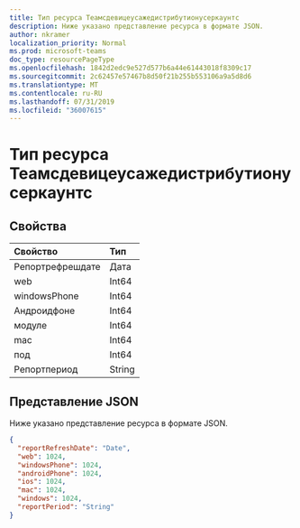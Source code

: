```yaml
---
title: Тип ресурса Теамсдевицеусажедистрибутионусеркаунтс
description: Ниже указано представление ресурса в формате JSON.
author: nkramer
localization_priority: Normal
ms.prod: microsoft-teams
doc_type: resourcePageType
ms.openlocfilehash: 1842d2edc9e527d577b6a44e61443018f8309c17
ms.sourcegitcommit: 2c62457e57467b8d50f21b255b553106a9a5d8d6
ms.translationtype: MT
ms.contentlocale: ru-RU
ms.lasthandoff: 07/31/2019
ms.locfileid: "36007615"
---
```

# <a name="teamsdeviceusagedistributionusercounts-resource-type"></a>Тип ресурса Теамсдевицеусажедистрибутионусеркаунтс

## <a name="properties"></a>Свойства

| Свойство          | Тип   |
| :---------------- | :----- |
| Репортрефрешдате | Дата   |
| web               | Int64  |
| windowsPhone      | Int64  |
| Андроидфоне      | Int64  |
| модуле               | Int64  |
| mac               | Int64  |
| под           | Int64  |
| Репортпериод      | String |

## <a name="json-representation"></a>Представление JSON

Ниже указано представление ресурса в формате JSON.

<!-- {
  "blockType": "resource",
  "@odata.type": "microsoft.graph.teamsDeviceUsageDistributionUserCounts"
} -->

```json
{
  "reportRefreshDate": "Date", 
  "web": 1024, 
  "windowsPhone": 1024, 
  "androidPhone": 1024, 
  "ios": 1024, 
  "mac": 1024, 
  "windows": 1024, 
  "reportPeriod": "String"
}
```

